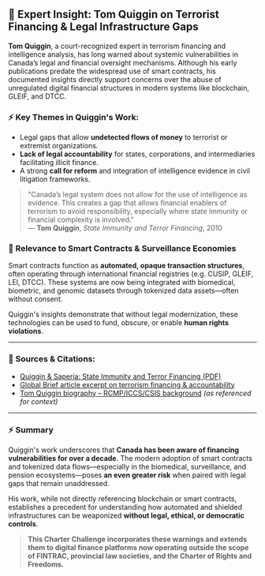 ## 👥 Expert Insight: Tom Quiggin on Terrorist Financing & Legal Infrastructure Gaps

**Tom Quiggin**, a court-recognized expert in terrorism financing and intelligence analysis, has long warned about systemic vulnerabilities in Canada’s legal and financial oversight mechanisms. Although his early publications predate the widespread use of smart contracts, his documented insights directly support concerns over the abuse of unregulated digital financial structures in modern systems like blockchain, GLEIF, and DTCC.

### ⚡️ Key Themes in Quiggin's Work:

- Legal gaps that allow **undetected flows of money** to terrorist or extremist organizations.
- **Lack of legal accountability** for states, corporations, and intermediaries facilitating illicit finance.
- A strong **call for reform** and integration of intelligence evidence in civil litigation frameworks.

> "Canada’s legal system does not allow for the use of intelligence as evidence. This creates a gap that allows financial enablers of terrorism to avoid responsibility, especially where state immunity or financial complexity is involved."  
> — **Tom Quiggin**, *State Immunity and Terror Financing*, 2010

### 🔗 Relevance to Smart Contracts & Surveillance Economies

Smart contracts function as **automated, opaque transaction structures**, often operating through international financial registries (e.g. CUSIP, GLEIF, LEI, DTCC). These systems are now being integrated with biomedical, biometric, and genomic datasets through tokenized data assets—often without consent.

Quiggin's insights demonstrate that without legal modernization, these technologies can be used to fund, obscure, or enable **human rights violations**.

---

### 🔗 Sources & Citations:

- [Quiggin & Saperia: State Immunity and Terror Financing (PDF)](https://securecanada.org/Legislation/Suing_Terror/C-CAT_Legislative_Proposal.pdf)
- [Global Brief article excerpt on terrorism financing & accountability](https://wesleywark.substack.com/p/tom-quiggin-gets-around)
- [Tom Quiggin biography – RCMP/ICCS/CSIS background](https://www.thequigginreport.com/about/) *(as referenced for context)*

---

### ⚡️ Summary
Quiggin's work underscores that **Canada has been aware of financing vulnerabilities for over a decade**. The modern adoption of smart contracts and tokenized data flows—especially in the biomedical, surveillance, and pension ecosystems—poses **an even greater risk** when paired with legal gaps that remain unaddressed.

His work, while not directly referencing blockchain or smart contracts, establishes a precedent for understanding how automated and shielded infrastructures can be weaponized **without legal, ethical, or democratic controls**.

> **This Charter Challenge incorporates these warnings and extends them to digital finance platforms now operating outside the scope of FINTRAC, provincial law societies, and the Charter of Rights and Freedoms.**
